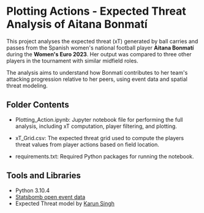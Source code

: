 # Plotting Actions - Expected Threat Analysis of Aitana Bonmatí 

This project analyses the expected threat (xT) generated by ball carries and passes from the Spanish women's national football player **Aitana Bonmatí** during the **Women's Euro 2023**. Her output was compared to three other players in the tournament with similar midfield roles. 

The analysis aims to understand how Bonmatí contributes to her team's attacking progression relative to her peers, using event data and spatial threat modeling. 

## Folder Contents 

- Plotting_Action.ipynb: Jupyter notebook file for performing the full analysis, including xT computation, player filtering, and plotting.
  
- xT_Grid.csv: The expected threat grid used to compute the players threat values from player actions based on field location.
  
- requirements.txt: Required Python packages for running the notebook. 

## Tools and Libraries 
- Python 3.10.4
- [Statsbomb open event data](https://github.com/statsbomb/open-data)
- Expected Threat model by [Karun Singh](https://karun.in/blog/expected-threat.html) 
